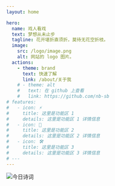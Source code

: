 ```yaml
---
layout: home

hero:
  name: 戏人看戏
  text: 梦想从未止步
  tagline: 花开堪折直须折，莫待无花空折枝。
  image:
    src: /logo/image.png
    alt: 网站的 logo 图片。
  actions:
    - theme: brand
      text: 快速了解
      link: /about/关于我
    # - theme: alt
    #   text: 在 github 上查看
    #   link: https://github.com/nb-sb
# features:
#   - icon: ⚡️
#     title: 这里是功能区 1
#     details: 这里是功能区 1 详情信息
#   - icon: 🖖
#     title: 这里是功能区 2
#     details: 这里是功能区 2 详情信息
#   - icon: 🛠️
#     title: 这里是功能区 3
#     details: 这里是功能区 3 详情信息
# ---
---
```

![今日诗词](https://v2.jinrishici.com/one.svg?font-size=20&spacing=2&color=gray)
